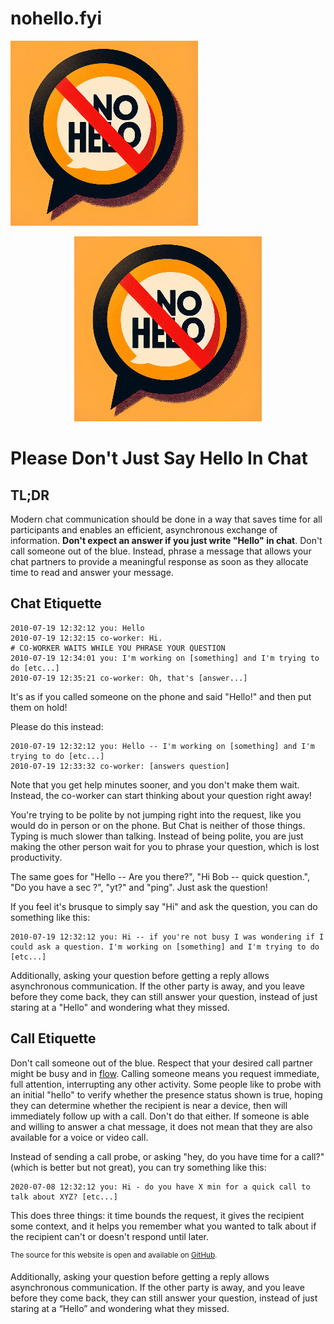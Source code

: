# nohello.fyi
![nohello.fyi](https://raw.githubusercontent.com/iamaviator/nohello.fyi/314240a4ccf5af03b8fdadfe234e6ad0fc0d509b/hello.jpg)

<p align="center">
  <img src="https://raw.githubusercontent.com/iamaviator/nohello.fyi/314240a4ccf5af03b8fdadfe234e6ad0fc0d509b/hello.jpg" />
</p>


# Please Don't Just Say Hello In Chat

## TL;DR

Modern chat communication should be done in a way that saves time for all
participants and enables an efficient, asynchronous exchange of information.
**Don't expect an answer if you just write "Hello" in chat**. Don't call
someone out of the blue. Instead, phrase a message that allows your chat
partners to provide a meaningful response as soon as they allocate time to read
and answer your message.

## Chat Etiquette

```text
2010-07-19 12:32:12 you: Hello
2010-07-19 12:32:15 co-worker: Hi.
# CO-WORKER WAITS WHILE YOU PHRASE YOUR QUESTION
2010-07-19 12:34:01 you: I'm working on [something] and I'm trying to do [etc...]
2010-07-19 12:35:21 co-worker: Oh, that's [answer...]
```

It's as if you called someone on the phone and said "Hello!" and then put them on
hold!

Please do this instead:

```text
2010-07-19 12:32:12 you: Hello -- I'm working on [something] and I'm trying to do [etc...]
2010-07-19 12:33:32 co-worker: [answers question]
```

Note that you get help minutes sooner, and you don't make them wait. Instead,
the co-worker can start thinking about your question right away!

You're trying to be polite by not jumping right into the request, like you
would do in person or on the phone. But Chat is neither of those things. Typing
is much slower than talking. Instead of being polite, you are just making the
other person wait for you to phrase your question, which is lost productivity.

The same goes for "Hello -- Are you there?", "Hi Bob -- quick question.", "Do
you have a sec ?", "yt?" and "ping". Just ask the question!

If you feel it's brusque to simply say "Hi" and ask the question, you can do
something like this:

```text
2010-07-19 12:32:12 you: Hi -- if you're not busy I was wondering if I could ask a question. I'm working on [something] and I'm trying to do [etc...]
```

Additionally, asking your question before getting a reply allows asynchronous
communication. If the other party is away, and you leave before they come back,
they can still answer your question, instead of just staring at a "Hello" and
wondering what they missed.

## Call Etiquette

Don't call someone out of the blue. Respect that your desired call partner
might be busy and in [flow](https://en.wikipedia.org/wiki/Flow_(psychology)).
Calling someone means you request immediate, full attention, interrupting any
other activity. Some people like to probe with an initial "hello" to verify
whether the presence status shown is true, hoping they can determine whether
the recipient is near a device, then will immediately follow up with a call.
Don't do that either.  If someone is able and willing to answer a chat message,
it does not mean that they are also available for a voice or video call.

Instead of sending a call probe, or asking "hey, do you have time for a call?"
(which is better but not great), you can try something like this:

```text
2020-07-08 12:32:12 you: Hi - do you have X min for a quick call to talk about XYZ? [etc...]
```

This does three things: it time bounds the request, it gives the recipient some
context, and it helps you remember what you wanted to talk about if the
recipient can't or doesn't respond until later.

<sup>The source for this website is open and available on [GitHub](https://github.com/sbmueller/nohello).</sup>


Additionally, asking your question before getting a reply allows asynchronous
communication. If the other party is away, and you leave before they come back, they can still answer your question, instead of just staring at a “Hello” and wondering what they missed.
